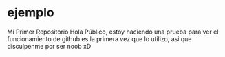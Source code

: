 # ejemplo
Mi Primer Repositorio
Hola Público, estoy haciendo una prueba para ver el funcionamiento de github
es la primera vez que lo utilizo, asi que disculpenme por ser noob xD
